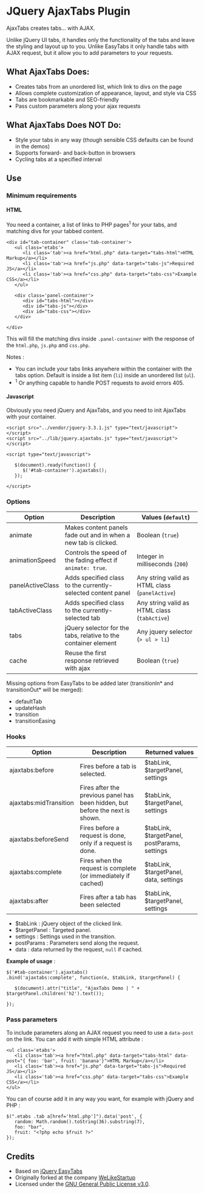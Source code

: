 # JQuery AjaxTabs Plugin

AjaxTabs creates tabs... with AJAX.

Unlike jQuery UI tabs, it handles only the functionality of the tabs and leave the styling and layout up to you. Unlike EasyTabs it only handle tabs with AJAX request, but it allow you to add parameters to your requests.

## What AjaxTabs Does:

* Creates tabs from an unordered list, which link to divs on the page
* Allows complete customization of appearance, layout, and style via CSS
* Tabs are bookmarkable and SEO-friendly
* Pass custom parameters along your ajax requests

## What AjaxTabs Does NOT Do:

* Style your tabs in any way (though sensible CSS defaults can be found
  in the demos)
* Supports forward- and back-button in browsers
* Cycling tabs at a specified interval


## Use
### Minimum requirements
#### HTML

You need a container, a list of links to PHP pages<sup>1</sup> for your tabs, and matching divs for your tabbed content.

```
<div id="tab-container" class='tab-container'>
   <ul class='etabs'>
      <li class='tab'><a href="html.php" data-target="tabs-html">HTML Markup</a></li>
      <li class='tab'><a href="js.php" data-target="tabs-js">Required JS</a></li>
      <li class='tab'><a href="css.php" data-target="tabs-css">Example CSS</a></li>
   </ul>

   <div class='panel-container'>
      <div id="tabs-html"></div>
      <div id="tabs-js"></div>
      <div id="tabs-css"></div>
   </div>

</div>
```

This will fill the matching divs inside `.panel-container` with the response of the `html.php`, `js.php` and `css.php`.

Notes :
- You can include your tabs links anywhere within the container with the tabs option. Default is inside a list item (`li`) inside an unordered list (`ul`).
- <sup>1</sup> Or anything capable to handle POST requests to avoid errors 405.

#### Javascript
Obviously you need jQuery and AjaxTabs, and you need to init AjaxTabs with your container.

```
<script src="../vendor/jquery-3.3.1.js" type="text/javascript"></script>
<script src="../lib/jquery.ajaxtabs.js" type="text/javascript"></script>

<script type="text/javascript">

   $(document).ready(function() {
      $('#tab-container').ajaxtabs();
   });

</script>
```

### Options
| Option          | Description                                                     | Values (`default`)                              |
|---|---|---|
|animate          | Makes content panels fade out and in when a new tab is clicked. | Boolean (`true`)                                |
|animationSpeed   | Controls the speed of the fading effect if `animate: true`.     | Integer in milliseconds (`200`)                 |
|panelActiveClass | Adds specified class to the currently-selected content panel    | Any string valid as HTML class (`panelActive`)  |
|tabActiveClass   | Adds specified class to the currently-selected tab              | Any string valid as HTML class (`tabActive`)    |
|tabs             | jQuery selector for the tabs, relative to the container element | Any jquery selector (`> ul > li`)               |
|cache            | Reuse the first response retrieved with ajax                    | Boolean (`true`)                                |

Missing options from EasyTabs to be added later (transitionIn* and transitionOut* will be merged):

- defaultTab
- updateHash
- transition
- transitionEasing


### Hooks

| Option               | Description                                                     | Returned values                                |
|---|---|---|
|ajaxtabs:before       | Fires before a tab is selected.                                 | $tabLink, $targetPanel, settings               |
|ajaxtabs:midTransition| Fires after the previous panel has been hidden, but before the next is shown. | $tabLink, $targetPanel, settings |
|ajaxtabs:beforeSend   | Fires before a request is done, only if a request is done.      | $tabLink, $targetPanel, postParams, settings   |
|ajaxtabs:complete     | Fires when the request is complete (or immediately if cached)   | $tabLink, $targetPanel, data, settings         |
|ajaxtabs:after        | Fires after a tab has been selected                             | $tabLink, $targetPanel, settings               |

- $tabLink : jQuery object of the clicked link.
- $targetPanel : Targeted panel.
- settings : Settings used in the transition.
- postParams : Parameters send along the request.
- data : data returned by the request, `null` if cached.

**Example of usage** :

```
$('#tab-container').ajaxtabs()
.bind('ajaxtabs:complete', function(e, $tabLink, $targetPanel) {

   $(document).attr("title", "AjaxTabs Demo | " + $targetPanel.children('h2').text());

});
```


### Pass parameters
To include parameters along an AJAX request you need to use a `data-post` on the link. You can add it with simple HTML attribute :

```
<ul class='etabs'>
   <li class='tab'><a href="html.php" data-target="tabs-html" data-post="{ foo: 'bar', fruit: 'banana'}">HTML Markup</a></li>
   <li class='tab'><a href="js.php" data-target="tabs-js">Required JS</a></li>
   <li class='tab'><a href="css.php" data-target="tabs-css">Example CSS</a></li>
</ul>
```

You can of course add it in any way you want, for example with jQuery and PHP :
```
$(".etabs .tab a[href='html.php']").data('post', {
   random: Math.random().toString(36).substring(7),
   foo: "bar",
   fruit: "<?php echo $fruit ?>"
});
```

## Credits
* Based on [jQuery EasyTabs](https://os.alfajango.com/easytabs/)
* Originally forked at the company [WeLikeStartup](https://app.welikestartup.io/)
* Licensed under the [GNU General Public License v3.0](http://www.gnu.org/licenses/gpl.html).
